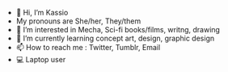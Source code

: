 - 👋 Hi, I’m Kassio
-    My pronouns are She/her, They/them
- 👀 I’m interested in Mecha, Sci-fi books/films, writng, drawing
- 🌱 I’m currently learning concept art, design, graphic design
- 📫 How to reach me : Twitter, Tumblr, Email
- 💻 Laptop user

<!---
Kassio-Space/Kassio-Space is a ✨ special ✨ repository because its `README.md` (this file) appears on your GitHub profile.
You can click the Preview link to take a look at your changes.
--->
